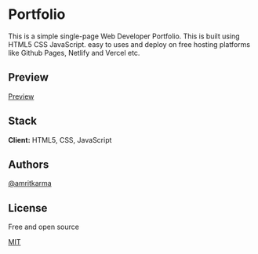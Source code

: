 # Portfolio

This is a simple single-page Web Developer Portfolio. This is built using HTML5 CSS JavaScript.
easy to uses and deploy on free hosting platforms like Github Pages, Netlify and Vercel etc.

## Preview

[Preview](https://amritkarma.github.io/Portfolio/)

## Stack

**Client:** HTML5, CSS, JavaScript

## Authors

[@amritkarma](https://www.github.com/amritkarma)

## License

Free and open source

[MIT](https://github.com/amritkarma/Portfolio/blob/main/LICENSE.md)